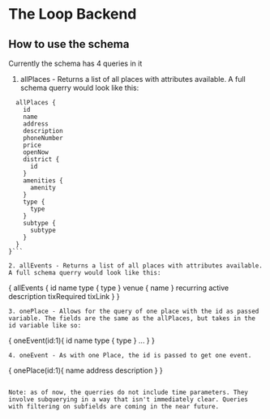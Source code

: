 # The Loop Backend

## How to use the schema

Currently the schema has 4 queries in it

1. allPlaces - Returns a list of all places with attributes available.  A full schema querry would look like this:
```{
  allPlaces {
    id
    name
    address
    description
    phoneNumber
    price
    openNow
    district {
      id
    }
    amenities {
      amenity
    }
    type {
      type
    }
    subtype {
      subtype
    }
  }
}```

2. allEvents - Returns a list of all places with attributes available.  A full schema querry would look like this:
```
{
  allEvents {
    id
    name
    type {
      type
    }
    venue {
      name
    }
    recurring
    active
    description
    tixRequired
    tixLink
  }
}
```
3. onePlace - Allows for the query of one place with the id as passed variable. The fields are the same as the allPlaces, but takes in the id variable like so:
```
{
  oneEvent(id:1){
    id
    name
    type {
      type
    }
    ...
  }
}
```
4. oneEvent - As with one Place, the id is passed to get one event.
```
{
  onePlace(id:1){
    name
    address
    description
  }
}
```

Note: as of now, the querries do not include time parameters. They involve subquerying in a way that isn't immediately clear. Queries with filtering on subfields are coming in the near future.
